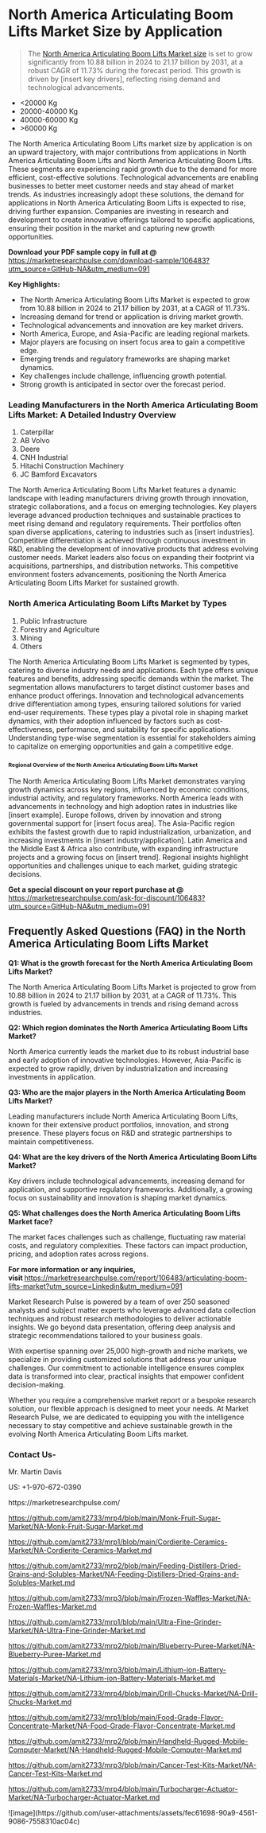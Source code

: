 <h1>North America Articulating Boom Lifts Market&nbsp;Size by Application</h1><blockquote><p>The <a href="https://marketresearchpulse.com/download-sample/106483?utm_source=GitHub-NA&amp;utm_medium=091">North America Articulating Boom Lifts Market size</a> is set to grow significantly from 10.88 billion in 2024 to 21.17 billion by 2031, at a robust CAGR of 11.73% during the forecast period. This growth is driven by [insert key drivers], reflecting rising demand and technological advancements.</p></blockquote><ul><li><20000 Kg <li> 20000-40000 Kg <li> 40000-60000 Kg <li> >60000 Kg</li></ul><p>The North America Articulating Boom Lifts market size by application is on an upward trajectory, with major contributions from applications in North America Articulating Boom Lifts and North America Articulating Boom Lifts. These segments are experiencing rapid growth due to the demand for more efficient, cost-effective solutions. Technological advancements are enabling businesses to better meet customer needs and stay ahead of market trends. As industries increasingly adopt these solutions, the demand for applications in North America Articulating Boom Lifts is expected to rise, driving further expansion. Companies are investing in research and development to create innovative offerings tailored to specific applications, ensuring their position in the market and capturing new growth opportunities.</p><p><strong>Download your PDF sample copy in full at @ </strong><a href="https://marketresearchpulse.com/download-sample/106483?utm_source=GitHub-NA&amp;utm_medium=091">https://marketresearchpulse.com/download-sample/106483?utm_source=GitHub-NA&amp;utm_medium=091</a></p><p><strong>Key Highlights: </strong></p><ul><li>The North America Articulating Boom Lifts Market is expected to grow from 10.88 billion in 2024 to 21.17 billion by 2031, at a CAGR of 11.73%.</li><li>Increasing demand for trend or application is driving market growth.</li><li>Technological advancements and innovation are key market drivers.</li><li>North America, Europe, and Asia-Pacific are leading regional markets.</li><li>Major players are focusing on insert focus area to gain a competitive edge.</li><li>Emerging trends and regulatory frameworks are shaping market dynamics.</li><li>Key challenges include challenge, influencing growth potential.</li><li>Strong growth is anticipated in sector over the forecast period.</li></ul><h3>Leading Manufacturers in the North America Articulating Boom Lifts Market: A Detailed Industry Overview</h3><ol><li>Caterpillar</li><li>AB Volvo</li><li>Deere</li><li>CNH Industrial</li><li>Hitachi Construction Machinery</li><li>JC Bamford Excavators</li></ol><div class="flex max-w-full flex-col flex-grow"><div class="min-h-8 text-message flex w-full flex-col items-end gap-2 whitespace-normal break-words [.text-message+&amp;]:mt-5" dir="auto" data-message-author-role="assistant" data-message-id="fd8432e4-4910-450d-b182-61b7bfb0a01f" data-message-model-slug="gpt-4o"><div class="flex w-full flex-col gap-1 empty:hidden first:pt-[3px]"><div class="markdown prose w-full break-words dark:prose-invert light"><p>The North America Articulating Boom Lifts Market features a dynamic landscape with leading manufacturers driving growth through innovation, strategic collaborations, and a focus on emerging technologies. Key players leverage advanced production techniques and sustainable practices to meet rising demand and regulatory requirements. Their portfolios often span diverse applications, catering to industries such as [insert industries]. Competitive differentiation is achieved through continuous investment in R&amp;D, enabling the development of innovative products that address evolving customer needs. Market leaders also focus on expanding their footprint via acquisitions, partnerships, and distribution networks. This competitive environment fosters advancements, positioning the North America Articulating Boom Lifts Market for sustained growth.</p></div></div></div></div><h3>North America Articulating Boom Lifts Market by Types</h3><ol><li>Public Infrastructure <li> Forestry and Agriculture <li> Mining <li> Others</li></ol><div class="flex max-w-full flex-col flex-grow"><div class="min-h-8 text-message flex w-full flex-col items-end gap-2 whitespace-normal break-words [.text-message+&amp;]:mt-5" dir="auto" data-message-author-role="assistant" data-message-id="084470be-0bb7-4664-bddf-5156b4f41249" data-message-model-slug="gpt-4o-mini"><div class="flex w-full flex-col gap-1 empty:hidden first:pt-[3px]"><div class="markdown prose w-full break-words dark:prose-invert light"><p>The North America Articulating Boom Lifts Market is segmented by types, catering to diverse industry needs and applications. Each type offers unique features and benefits, addressing specific demands within the market. The segmentation allows manufacturers to target distinct customer bases and enhance product offerings. Innovation and technological advancements drive differentiation among types, ensuring tailored solutions for varied end-user requirements. These types play a pivotal role in shaping market dynamics, with their adoption influenced by factors such as cost-effectiveness, performance, and suitability for specific applications. Understanding type-wise segmentation is essential for stakeholders aiming to capitalize on emerging opportunities and gain a competitive edge.</p></div></div></div></div><h3><span style="font-size: 11px;">Regional Overview of the North America Articulating Boom Lifts Market</span></h3><div class="flex max-w-full flex-col flex-grow"><div class="min-h-8 text-message flex w-full flex-col items-end gap-2 whitespace-normal break-words [.text-message+&amp;]:mt-5" dir="auto" data-message-author-role="assistant" data-message-id="e9038762-ce64-4e30-91c9-9bd413514231" data-message-model-slug="gpt-4o-mini"><div class="flex w-full flex-col gap-1 empty:hidden first:pt-[3px]"><div class="markdown prose w-full break-words dark:prose-invert light"><p>The North America Articulating Boom Lifts Market demonstrates varying growth dynamics across key regions, influenced by economic conditions, industrial activity, and regulatory frameworks. North America leads with advancements in technology and high adoption rates in industries like [insert example]. Europe follows, driven by innovation and strong governmental support for [insert focus area]. The Asia-Pacific region exhibits the fastest growth due to rapid industrialization, urbanization, and increasing investments in [insert industry/application]. Latin America and the Middle East &amp; Africa also contribute, with expanding infrastructure projects and a growing focus on [insert trend]. Regional insights highlight opportunities and challenges unique to each market, guiding strategic decisions.</p></div></div></div></div><p><strong>Get a special discount on your report purchase at @ </strong><a href="https://marketresearchpulse.com/ask-for-discount/106483?utm_source=GitHub-NA&amp;utm_medium=091">https://marketresearchpulse.com/ask-for-discount/106483?utm_source=GitHub-NA&amp;utm_medium=091</a></p><h2>Frequently Asked Questions (FAQ) in the North America Articulating Boom Lifts Market</h2><p><strong>Q1: What is the growth forecast for the North America Articulating Boom Lifts Market?</strong></p><p>The North America Articulating Boom Lifts Market is projected to grow from 10.88 billion in 2024 to 21.17 billion by 2031, at a CAGR of 11.73%. This growth is fueled by advancements in trends and rising demand across industries.</p><p><strong>Q2: Which region dominates the North America Articulating Boom Lifts Market?</strong></p><p>North America currently leads the market due to its robust industrial base and early adoption of innovative technologies. However, Asia-Pacific is expected to grow rapidly, driven by industrialization and increasing investments in application.</p><p><strong>Q3: Who are the major players in the North America Articulating Boom Lifts Market?</strong></p><p>Leading manufacturers include North America Articulating Boom Lifts, known for their extensive product portfolios, innovation, and strong presence. These players focus on R&amp;D and strategic partnerships to maintain competitiveness.</p><p><strong>Q4: What are the key drivers of the North America Articulating Boom Lifts Market?</strong></p><p>Key drivers include technological advancements, increasing demand for application, and supportive regulatory frameworks. Additionally, a growing focus on sustainability and innovation is shaping market dynamics.</p><p><strong>Q5: What challenges does the North America Articulating Boom Lifts Market face?</strong></p><p>The market faces challenges such as challenge, fluctuating raw material costs, and regulatory complexities. These factors can impact production, pricing, and adoption rates across regions.</p><p><strong>For more information or any inquiries, visit&nbsp;</strong><a href="https://marketresearchpulse.com/report/106483/articulating-boom-lifts-market?utm_source=Linkedin&utm_medium=091">https://marketresearchpulse.com/report/106483/articulating-boom-lifts-market?utm_source=Linkedin&utm_medium=091</a></p><p>Market Research Pulse is powered by a team of over 250 seasoned analysts and subject matter experts who leverage advanced data collection techniques and robust research methodologies to deliver actionable insights. We go beyond data presentation, offering deep analysis and strategic recommendations tailored to your business goals.</p><p>With expertise spanning over 25,000 high-growth and niche markets, we specialize in providing customized solutions that address your unique challenges. Our commitment to actionable intelligence ensures complex data is transformed into clear, practical insights that empower confident decision-making.</p><p>Whether you require a comprehensive market report or a bespoke research solution, our flexible approach is designed to meet your needs. At Market Research Pulse, we are dedicated to equipping you with the intelligence necessary to stay competitive and achieve sustainable growth in the evolving North America Articulating Boom Lifts market.</p><h3><strong>Contact Us-</strong></h3><p>Mr. Martin Davis</p><p>US: +1-970-672-0390</p><p>https://marketresearchpulse.com/</p><p><a href="https://github.com/amit2733/mrp4/blob/main/Monk-Fruit-Sugar-Market/NA-Monk-Fruit-Sugar-Market.md">https://github.com/amit2733/mrp4/blob/main/Monk-Fruit-Sugar-Market/NA-Monk-Fruit-Sugar-Market.md</a></p><p><a href="https://github.com/amit2733/mrp1/blob/main/Cordierite-Ceramics-Market/NA-Cordierite-Ceramics-Market.md">https://github.com/amit2733/mrp1/blob/main/Cordierite-Ceramics-Market/NA-Cordierite-Ceramics-Market.md</a></p><p><a href="https://github.com/amit2733/mrp2/blob/main/Feeding-Distillers-Dried-Grains-and-Solubles-Market/NA-Feeding-Distillers-Dried-Grains-and-Solubles-Market.md">https://github.com/amit2733/mrp2/blob/main/Feeding-Distillers-Dried-Grains-and-Solubles-Market/NA-Feeding-Distillers-Dried-Grains-and-Solubles-Market.md</a></p><p><a href="https://github.com/amit2733/mrp3/blob/main/Frozen-Waffles-Market/NA-Frozen-Waffles-Market.md">https://github.com/amit2733/mrp3/blob/main/Frozen-Waffles-Market/NA-Frozen-Waffles-Market.md</a></p><p><a href="https://github.com/amit2733/mrp1/blob/main/Ultra-Fine-Grinder-Market/NA-Ultra-Fine-Grinder-Market.md">https://github.com/amit2733/mrp1/blob/main/Ultra-Fine-Grinder-Market/NA-Ultra-Fine-Grinder-Market.md</a></p><p><a href="https://github.com/amit2733/mrp2/blob/main/Blueberry-Puree-Market/NA-Blueberry-Puree-Market.md">https://github.com/amit2733/mrp2/blob/main/Blueberry-Puree-Market/NA-Blueberry-Puree-Market.md</a></p><p><a href="https://github.com/amit2733/mrp3/blob/main/Lithium-ion-Battery-Materials-Market/NA-Lithium-ion-Battery-Materials-Market.md">https://github.com/amit2733/mrp3/blob/main/Lithium-ion-Battery-Materials-Market/NA-Lithium-ion-Battery-Materials-Market.md</a></p><p><a href="https://github.com/amit2733/mrp4/blob/main/Drill-Chucks-Market/NA-Drill-Chucks-Market.md">https://github.com/amit2733/mrp4/blob/main/Drill-Chucks-Market/NA-Drill-Chucks-Market.md</a></p><p><a href="https://github.com/amit2733/mrp1/blob/main/Food-Grade-Flavor-Concentrate-Market/NA-Food-Grade-Flavor-Concentrate-Market.md">https://github.com/amit2733/mrp1/blob/main/Food-Grade-Flavor-Concentrate-Market/NA-Food-Grade-Flavor-Concentrate-Market.md</a></p><p><a href="https://github.com/amit2733/mrp2/blob/main/Handheld-Rugged-Mobile-Computer-Market/NA-Handheld-Rugged-Mobile-Computer-Market.md">https://github.com/amit2733/mrp2/blob/main/Handheld-Rugged-Mobile-Computer-Market/NA-Handheld-Rugged-Mobile-Computer-Market.md</a></p><p><a href="https://github.com/amit2733/mrp3/blob/main/Cancer-Test-Kits-Market/NA-Cancer-Test-Kits-Market.md">https://github.com/amit2733/mrp3/blob/main/Cancer-Test-Kits-Market/NA-Cancer-Test-Kits-Market.md</a></p><p><a href="https://github.com/amit2733/mrp4/blob/main/Turbocharger-Actuator-Market/NA-Turbocharger-Actuator-Market.md">https://github.com/amit2733/mrp4/blob/main/Turbocharger-Actuator-Market/NA-Turbocharger-Actuator-Market.md</a></p>
![image](https://github.com/user-attachments/assets/fec61698-90a9-4561-9086-7558310ac04c)
